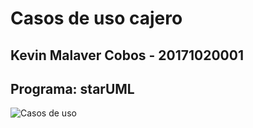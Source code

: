 # Casos de uso cajero
## Kevin Malaver Cobos - 20171020001
## Programa: starUML
![Casos de uso](https://user-images.githubusercontent.com/31100374/82581467-3c564180-9b56-11ea-9587-48f717d3c0c0.png)

